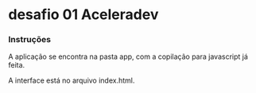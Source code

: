 # desafio 01 Aceleradev

### Instruções

A aplicação se encontra na pasta app, com a copilação para javascript já feita. 

A interface está no arquivo index.html.
